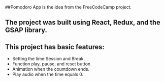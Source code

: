 ##Pomodoro App is the idea from the FreeCodeCamp project.

## The project was built using React, Redux, and the GSAP library.

## This project has basic features:
- Setting the time Session and Break.
- Function play, pause, and reset button.
- Animation when the countdown ends. 
- Play audio when the time equals 0.
